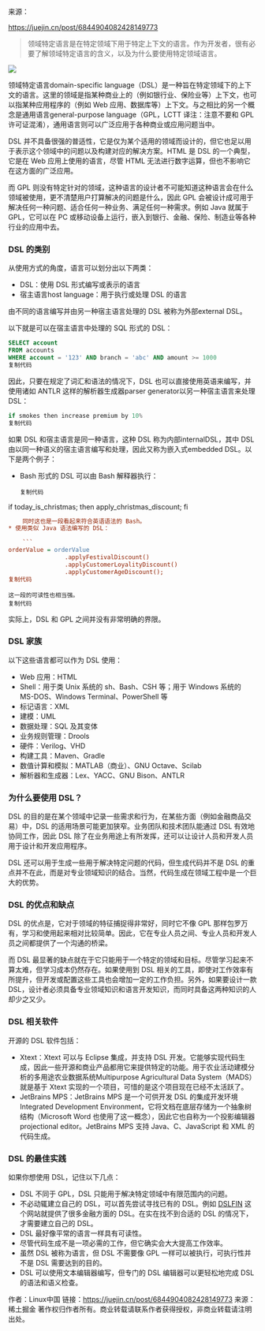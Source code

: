 来源：

https://juejin.cn/post/6844904082428149773


> 领域特定语言是在特定领域下用于特定上下文的语言。作为开发者，很有必要了解领域特定语言的含义，以及为什么要使用特定领域语言。

![](https://p1-jj.byteimg.com/tos-cn-i-t2oaga2asx/gold-user-assets/2020/3/5/170aaedb70805e46~tplv-t2oaga2asx-zoom-in-crop-mark:4536:0:0:0.image)

领域特定语言domain-specific language（DSL）是一种旨在特定领域下的上下文的语言。这里的领域是指某种商业上的（例如银行业、保险业等）上下文，也可以指某种应用程序的（例如 Web 应用、数据库等）上下文。与之相比的另一个概念是通用语言general-purpose language（GPL，LCTT 译注：注意不要和 GPL 许可证混淆），通用语言则可以广泛应用于各种商业或应用问题当中。

DSL 并不具备很强的普适性，它是仅为某个适用的领域而设计的，但它也足以用于表示这个领域中的问题以及构建对应的解决方案。HTML 是 DSL 的一个典型，它是在 Web 应用上使用的语言，尽管 HTML 无法进行数字运算，但也不影响它在这方面的广泛应用。

而 GPL 则没有特定针对的领域，这种语言的设计者不可能知道这种语言会在什么领域被使用，更不清楚用户打算解决的问题是什么，因此 GPL 会被设计成可用于解决任何一种问题、适合任何一种业务、满足任何一种需求。例如 Java 就属于 GPL，它可以在 PC 或移动设备上运行，嵌入到银行、金融、保险、制造业等各种行业的应用中去。

### DSL 的类别

从使用方式的角度，语言可以划分出以下两类：

* DSL：使用 DSL 形式编写或表示的语言
* 宿主语言host language：用于执行或处理 DSL 的语言

由不同的语言编写并由另一种宿主语言处理的 DSL 被称为外部external DSL。

以下就是可以在宿主语言中处理的 SQL 形式的 DSL：

```sql
SELECT account
FROM accounts
WHERE account = '123' AND branch = 'abc' AND amount >= 1000
复制代码
```

因此，只要在规定了词汇和语法的情况下，DSL 也可以直接使用英语来编写，并使用诸如 ANTLR 这样的解析器生成器parser generator以另一种宿主语言来处理 DSL：

```csharp
if smokes then increase premium by 10%
复制代码
```

如果 DSL 和宿主语言是同一种语言，这种 DSL 称为内部internalDSL，其中 DSL 由以同一种语义的宿主语言编写和处理，因此又称为嵌入式embedded DSL。以下是两个例子：

* Bash 形式的 DSL 可以由 Bash 解释器执行：
  ```
  复制代码
  ```

if today_is_christmas; then apply_christmas_discount; fi

```ini
    同时这也是一段看起来符合英语语法的 Bash。
* 使用类似 Java 语法编写的 DSL： 

    ```
orderValue = orderValue
                .applyFestivalDiscount()
                .applyCustomerLoyalityDiscount()
                .applyCustomerAgeDiscount(); 
复制代码
```

```
这一段的可读性也相当强。
复制代码
```

实际上，DSL 和 GPL 之间并没有非常明确的界限。

### DSL 家族

以下这些语言都可以作为 DSL 使用：

* Web 应用：HTML
* Shell：用于类 Unix 系统的 sh、Bash、CSH 等；用于 Windows 系统的 MS-DOS、Windows Terminal、PowerShell 等
* 标记语言：XML
* 建模：UML
* 数据处理：SQL 及其变体
* 业务规则管理：Drools
* 硬件：Verilog、VHD
* 构建工具：Maven、Gradle
* 数值计算和模拟：MATLAB（商业）、GNU Octave、Scilab
* 解析器和生成器：Lex、YACC、GNU Bison、ANTLR

### 为什么要使用 DSL？

DSL 的目的是在某个领域中记录一些需求和行为，在某些方面（例如金融商品交易）中，DSL 的适用场景可能更加狭窄。业务团队和技术团队能通过 DSL 有效地协同工作，因此 DSL 除了在业务用途上有所发挥，还可以让设计人员和开发人员用于设计和开发应用程序。

DSL 还可以用于生成一些用于解决特定问题的代码，但生成代码并不是 DSL 的重点并不在此，而是对专业领域知识的结合。当然，代码生成在领域工程中是一个巨大的优势。

### DSL 的优点和缺点

DSL 的优点是，它对于领域的特征捕捉得非常好，同时它不像 GPL 那样包罗万有，学习和使用起来相对比较简单。因此，它在专业人员之间、专业人员和开发人员之间都提供了一个沟通的桥梁。

而 DSL 最显著的缺点就在于它只能用于一个特定的领域和目标。尽管学习起来不算太难，但学习成本仍然存在。如果使用到 DSL 相关的工具，即使对工作效率有所提升，但开发或配置这些工具也会增加一定的工作负担。另外，如果要设计一款 DSL，设计者必须具备专业领域知识和语言开发知识，而同时具备这两种知识的人却少之又少。

### DSL  相关软件

开源的 DSL 软件包括：

* Xtext：Xtext 可以与 Eclipse 集成，并支持 DSL 开发。它能够实现代码生成，因此一些开源和商业产品都用它来提供特定的功能。用于农业活动建模分析的多用途农业数据系统Multipurpose Agricultural Data System（MADS）就是基于 Xtext 实现的一个项目，可惜的是这个项目现在已经不太活跃了。
* JetBrains MPS：JetBrains MPS 是一个可供开发 DSL 的集成开发环境Integrated Development Environment，它将文档在底层存储为一个抽象树结构（Microsoft Word 也使用了这一概念），因此它也自称为一个投影编辑器projectional editor。JetBrains MPS 支持 Java、C、JavaScript 和 XML 的代码生成。

### DSL 的最佳实践

如果你想使用 DSL，记住以下几点：

* DSL 不同于 GPL，DSL 只能用于解决特定领域中有限范围内的问题。
* 不必动辄建立自己的 DSL，可以首先尝试寻找已有的 DSL。例如 [DSLFIN](https://link.juejin.cn?target=http%3A%2F%2Fwww.dslfin.org%2Fresources.html "http://www.dslfin.org/resources.html") 这个网站就提供了很多金融方面的 DSL。在实在找不到合适的 DSL 的情况下，才需要建立自己的 DSL。
* DSL 最好像平常的语言一样具有可读性。
* 尽管代码生成不是一项必需的工作，但它确实会大大提高工作效率。
* 虽然 DSL 被称为语言，但 DSL 不需要像 GPL 一样可以被执行，可执行性并不是 DSL 需要达到的目的。
* DSL 可以使用文本编辑器编写，但专门的 DSL 编辑器可以更轻松地完成 DSL 的语法和语义检查。

作者：Linux中国
链接：https://juejin.cn/post/6844904082428149773
来源：稀土掘金
著作权归作者所有。商业转载请联系作者获得授权，非商业转载请注明出处。
